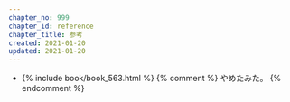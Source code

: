 ```yaml
---
chapter_no: 999
chapter_id: reference
chapter_title: 参考
created: 2021-01-20
updated: 2021-01-20
---
```

- {% include book/book_563.html %} {% comment %} やめたみた。 {% endcomment %}